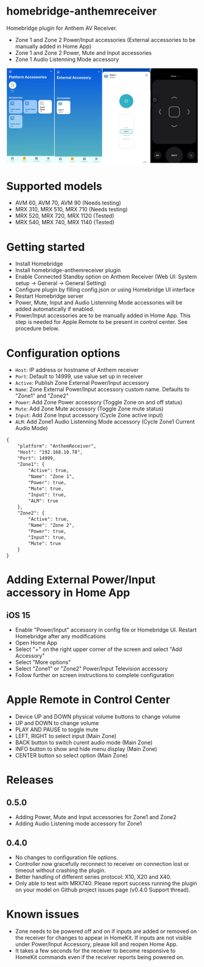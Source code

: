 # homebridge-anthemreceiver
Homebridge plugin for Anthem AV Receiver.
- Zone 1 and Zone 2 Power/Input accessories (External accessories to be manually added in Home App)
- Zone 1 and Zone 2 Power, Mute and Input accessories
- Zone 1 Audio Listenning Mode accessory

![Screenshot](0.5.0.jpg)

# Supported models
- AVM 60,  AVM 70,  AVM 90 (Needs testing)
- MRX 310, MRX 510, MRX 710 (Needs testing)
- MRX 520, MRX 720, MRX 1120 (Tested)
- MRX 540, MRX 740, MRX 1140 (Tested)

# Getting started
- Install Homebridge
- Install homebridge-anthemreceiver plugin
- Enable Connected Standby option on Anthem Receiver (Web UI: System setup -> General -> General Setting)
- Configure plugin by filling config.json or using Homebridge UI interface
- Restart Homebridge server
- Power, Mute, Input and Audio Listenning Mode accessories will be added automatically if enabled. 
- Power/Input accessories are to be manually added in Home App. This step is needed for Apple Remote to be present in control center. See procedure below.

# Configuration options
* `Host`: IP address or hostname of Anthem receiver
* `Port`: Default to 14999, use value set up in receiver
* `Active`: Publish Zone External Power/Input accessory 
* `Name`: Zone External Power/Input accessory custom name. Defaults to "Zone1" and "Zone2"
* `Power`: Add Zone Power accessory (Toggle Zone on and off status)
* `Mute`: Add Zone Mute accessory (Toggle Zone mute status)
* `Input`: Add Zone Input accessory (Cycle Zone active input)
* `ALM`: Add Zone1 Audio Listenning Mode accessory (Cycle Zone1 Current Audio Mode)

```
{
    "platform": "AnthemReceiver",
    "Host": "192.168.10.78",
    "Port": 14999,
    "Zone1": {
        "Active": true,
        "Name": "Zone 1",
        "Power": true,
        "Mute": true,
        "Input": true,
        "ALM": true
    },
    "Zone2": {
        "Active": true,
        "Name": "Zone 2",
        "Power": true,
        "Input": true,
        "Mute": true
    }
}
```

# Adding External Power/Input accessory in Home App
## iOS 15
- Enable "Power/Input" accessory in config file or Homebridge UI. Restart Homebridge after any modifications
- Open Home App
- Select "+" on the right upper corner of the screen and select "Add Accessory"
- Select "More options"
- Select "Zone1" or "Zone2" Power/Input Television accessory
- Follow further on screen instructions to complete configuration

# Apple Remote in Control Center
* Device UP and DOWN physical volume buttons to change volume
* UP and DOWN to change volume
* PLAY AND PAUSE to toggle mute
* LEFT, RIGHT to select input (Main Zone)
* BACK button to switch curent audio mode (Main Zone)
* INFO button to show and hide menu display (Main Zone)
* CENTER button so select option (Main Zone)

# Releases
## 0.5.0
- Adding Power, Mute and Input accessories for Zone1 and Zone2
- Adding Audio Listening mode accessory for Zone1

## 0.4.0
* No changes to configuration file options.
* Controller now gracefully reconnect to receiver on connection lost or timeout without crashing the plugin.
* Better handling of different series protocol: X10, X20 and X40.
* Only able to test with MRX740. Please report success running the plugin on your model on Github project issues page (v0.4.0 Support thread).  

# Known issues
- Zone needs to be powered off and on if inputs are added or removed on the receiver for changes to appear in HomeKit. If inputs are not visible under Power/Input Accessory, please kill and reopen Home App. 
- It takes a few seconds for the receiver to become responsive to HomeKit commands even if the receiver reports being powered on.